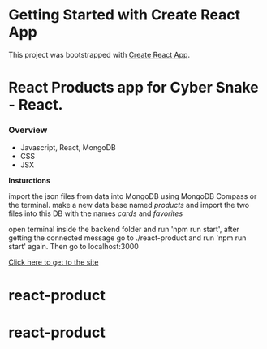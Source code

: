 # Getting Started with Create React App

This project was bootstrapped with [Create React App](https://github.com/facebook/create-react-app).

# React Products app for Cyber Snake - React.

### Overview

- Javascript, React, MongoDB
- CSS
- JSX

**Insturctions**

import the json files from data into MongoDB using MongoDB Compass or the terminal.
make a new data base named _products_ and import the two files into this DB with the names _cards_ and _favorites_

open terminal inside the backend folder and run 'npm run start',
after getting the connected message go to ./react-product and run 'npm run start' again.
Then go to localhost:3000

[Click here to get to the site](localhost:3000/)

# react-product

# react-product
